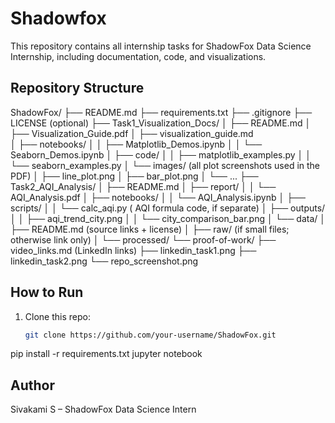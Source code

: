 # Shadowfox
This repository contains all internship tasks for ShadowFox Data Science Internship, including documentation, code, and visualizations.
## Repository Structure

ShadowFox/
├── README.md
├── requirements.txt
├── .gitignore
├── LICENSE  (optional)
├── Task1_Visualization_Docs/
│   ├── README.md
│   ├── Visualization_Guide.pdf
│   ├── visualization_guide.md         
│   ├── notebooks/
│   │   ├── Matplotlib_Demos.ipynb
│   │   └── Seaborn_Demos.ipynb
│   ├── code/
│   │   ├── matplotlib_examples.py
│   │   └── seaborn_examples.py
│   └── images/                         (all plot screenshots used in the PDF)
│       ├── line_plot.png
│       ├── bar_plot.png
│       └── ...
├── Task2_AQI_Analysis/
│   ├── README.md
│   ├── report/
│   │   └── AQI_Analysis.pdf
│   ├── notebooks/
│   │   └── AQI_Analysis.ipynb
│   ├── scripts/
│   │   └── calc_aqi.py                 ( AQI formula code, if separate)
│   ├── outputs/
│   │   ├── aqi_trend_city.png
│   │   └── city_comparison_bar.png
│   └── data/
│       ├── README.md                   (source links + license)
│       ├── raw/                        (if small files; otherwise link only)
│       └── processed/
└── proof-of-work/
    ├── video_links.md                  (LinkedIn links)
    ├── linkedin_task1.png
    ├── linkedin_task2.png
    └── repo_screenshot.png
## How to Run
1. Clone this repo:
   ```bash
   git clone https://github.com/your-username/ShadowFox.git
pip install -r requirements.txt
jupyter notebook
## Author
Sivakami S – ShadowFox Data Science Intern

